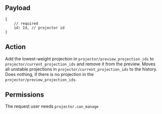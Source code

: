 ## Payload
```
{
    // required
    id: Id, // projector id
}
```

## Action
Add the lowest-weight projection in `projector/preview_projection_ids` to `projector/current_projection_ids` and remove it from the preview.
Moves all unstable projections in `projector/current_projection_ids` to the history.
Does nothing, if there is no projection in the `projector/preview_projection_ids`. 

## Permissions
The request user needs `projector.can_manage`
